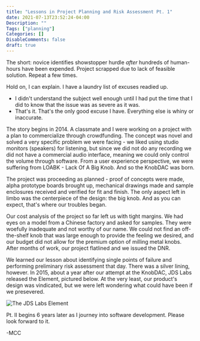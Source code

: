 ```yaml
---
title: "Lessons in Project Planning and Risk Assessment Pt. 1"
date: 2021-07-13T23:52:24-04:00
Description: ""
Tags: ["planning"]
Categories: []
DisableComments: false
draft: true
---
```


The short: novice identifies showstopper hurdle *after* hundreds of human-hours have been expended. Project scrapped due to lack of feasible solution. Repeat a few times.

Hold on, I can explain. I have a laundry list of excuses readied up.

- I didn't understand the subject well enough until I had put the time that I did to know that the issue was as severe as it was.
- That's it. That's the only good excuse I have. Everything else is whiny or inaccurate.

The story begins in 2014. A classmate and I were working on a project with a plan to commercialize through crowdfunding. The concept was novel and solved a very specific problem we were facing - we liked using studio monitors (speakers) for listening, but since we did not do any recording we did not have a commercial audio interface, meaning we could only control the volume through software. From a user experience perspective, we were suffering from LOABK - Lack Of A Big Knob. And so the KnobDAC was born.

The project was proceeding as planned - proof of concepts were made, alpha prototype boards brought up, mechanical drawings made and sample enclosures received and verified for fit and finish. The only aspect left in limbo was the centerpiece of the design: the big knob. And as you can expect, that's where our troubles began.

Our cost analysis of the project so far left us with tight margins. We had eyes on a model from a Chinese factory and asked for samples. They were woefully inadequate and not worthy of our name. We could not find an off-the-shelf knob that was large enough to provide the feeling we desired, and our budget did not allow for the premium option of milling metal knobs. After months of work, our project flatlined and we issued the DNR.

We learned our lesson about identifying single points of failure and performing preliminary risk assessment that day. There was a silver lining, however. In 2015, about a year after our attempt at the KnobDAC, JDS Labs released the Element, pictured below. At the very least, our product's design was vindicated, but we were left wondering what could have been if we presevered.

![The JDS Labs Element](/blog/0002-riskpt1/jds-element.png)

Pt. II begins 6 years later as I journey into software development. Please look forward to it.

-MCC